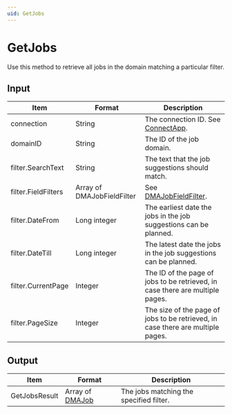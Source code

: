 ```yaml
---
uid: GetJobs
---
```


# GetJobs

Use this method to retrieve all jobs in the domain matching a particular filter.

## Input

| Item                | Format                     | Description                                                                     |
|---------------------|----------------------------|---------------------------------------------------------------------------------|
| connection          | String                     | The connection ID. See [ConnectApp](xref:ConnectApp).                            |
| domainID            | String                     | The ID of the job domain.                                                       |
| filter.SearchText   | String                     | The text that the job suggestions should match.                                 |
| filter.FieldFilters | Array of DMAJobFieldFilter | See [DMAJobFieldFilter](xref:DMAJobFieldFilter).         |
| filter.DateFrom     | Long integer               | The earliest date the jobs in the job suggestions can be planned.               |
| filter.DateTill     | Long integer               | The latest date the jobs in the job suggestions can be planned.                 |
| filter.CurrentPage  | Integer                    | The ID of the page of jobs to be retrieved, in case there are multiple pages.   |
| filter.PageSize     | Integer                    | The size of the page of jobs to be retrieved, in case there are multiple pages. |

## Output

| Item | Format | Description |
|--|--|--|
| GetJobsResult | Array of [DMAJob](xref:DMAJob) | The jobs matching the specified filter. |
